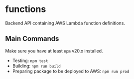 # functions
Backend API containing AWS Lambda function definitions.

## Main Commands
Make sure you have at least `npm` v20.x installed.
- Testing: `npm test`
- Building: `npm run build`
- Preparing package to be deployed to AWS: `npm run prod`